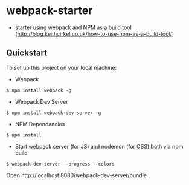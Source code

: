 # webpack-starter

- starter using webpack and NPM as a build tool (http://blog.keithcirkel.co.uk/how-to-use-npm-as-a-build-tool/)

## Quickstart
To set up this project on your local machine:

- Webpack
```
$ npm install webpack -g
```

- Webpack Dev Server
```
$ npm install webpack-dev-server -g
```

- NPM Dependancies
```
$ npm install
```

- Start webpack server (for JS) and nodemon (for CSS) both via npm build 
```
$ webpack-dev-server --progress --colors
```

Open http://localhost:8080/webpack-dev-server/bundle